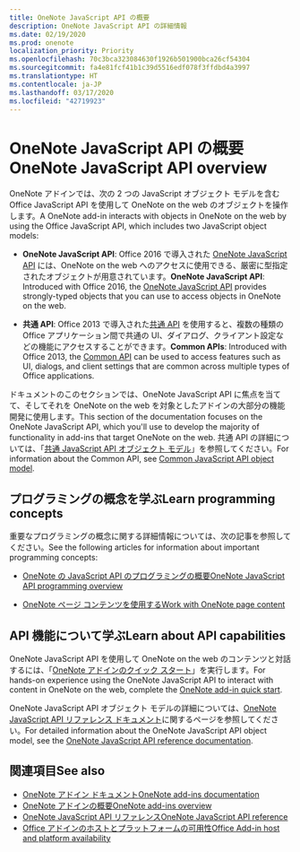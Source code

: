 ```yaml
---
title: OneNote JavaScript API の概要
description: OneNote JavaScript API の詳細情報
ms.date: 02/19/2020
ms.prod: onenote
localization_priority: Priority
ms.openlocfilehash: 70c3bca323084630f1926b501900bca26cf54304
ms.sourcegitcommit: fa4e81fcf41b1c39d5516edf078f3ffdbd4a3997
ms.translationtype: HT
ms.contentlocale: ja-JP
ms.lasthandoff: 03/17/2020
ms.locfileid: "42719923"
---
```

# <a name="onenote-javascript-api-overview"></a><span data-ttu-id="c0a14-103">OneNote JavaScript API の概要</span><span class="sxs-lookup"><span data-stu-id="c0a14-103">OneNote JavaScript API overview</span></span>

<span data-ttu-id="c0a14-104">OneNote アドインでは、次の 2 つの JavaScript オブジェクト モデルを含む Office JavaScript API を使用して OneNote on the web のオブジェクトを操作します。</span><span class="sxs-lookup"><span data-stu-id="c0a14-104">A OneNote add-in interacts with objects in OneNote on the web by using the Office JavaScript API, which includes two JavaScript object models:</span></span>

* <span data-ttu-id="c0a14-105">**OneNote JavaScript API**: Office 2016 で導入された [OneNote JavaScript API](/javascript/api/onenote) には、OneNote on the web へのアクセスに使用できる、厳密に型指定されたオブジェクトが用意されています。</span><span class="sxs-lookup"><span data-stu-id="c0a14-105">**OneNote JavaScript API**: Introduced with Office 2016, the [OneNote JavaScript API](/javascript/api/onenote) provides strongly-typed objects that you can use to access objects in OneNote on the web.</span></span> 

* <span data-ttu-id="c0a14-106">**共通 API**: Office 2013 で導入された[共通 API](/javascript/api/office) を使用すると、複数の種類の Office アプリケーション間で共通の UI、ダイアログ、クライアント設定などの機能にアクセスすることができます。</span><span class="sxs-lookup"><span data-stu-id="c0a14-106">**Common APIs**: Introduced with Office 2013, the [Common API](/javascript/api/office) can be used to access features such as UI, dialogs, and client settings that are common across multiple types of Office applications.</span></span>

<span data-ttu-id="c0a14-107">ドキュメントのこのセクションでは、OneNote JavaScript API に焦点を当てて、そしてそれを OneNote on the web を対象としたアドインの大部分の機能開発に使用します。</span><span class="sxs-lookup"><span data-stu-id="c0a14-107">This section of the documentation focuses on the OneNote JavaScript API, which you'll use to develop the majority of functionality in add-ins that target OneNote on the web.</span></span> <span data-ttu-id="c0a14-108">共通 API の詳細については、「[共通 JavaScript API オブジェクト モデル](../../develop/office-javascript-api-object-model.md)」を参照してください。</span><span class="sxs-lookup"><span data-stu-id="c0a14-108">For information about the Common API, see [Common JavaScript API object model](../../develop/office-javascript-api-object-model.md).</span></span> 

## <a name="learn-programming-concepts"></a><span data-ttu-id="c0a14-109">プログラミングの概念を学ぶ</span><span class="sxs-lookup"><span data-stu-id="c0a14-109">Learn programming concepts</span></span>

<span data-ttu-id="c0a14-110">重要なプログラミングの概念に関する詳細情報については、次の記事を参照してください。</span><span class="sxs-lookup"><span data-stu-id="c0a14-110">See the following articles for information about important programming concepts:</span></span>

- [<span data-ttu-id="c0a14-111">OneNote の JavaScript API のプログラミングの概要</span><span class="sxs-lookup"><span data-stu-id="c0a14-111">OneNote JavaScript API programming overview</span></span>](../../onenote/onenote-add-ins-programming-overview.md)

- [<span data-ttu-id="c0a14-112">OneNote ページ コンテンツを使用する</span><span class="sxs-lookup"><span data-stu-id="c0a14-112">Work with OneNote page content</span></span>](../../onenote/onenote-add-ins-page-content.md)

## <a name="learn-about-api-capabilities"></a><span data-ttu-id="c0a14-113">API 機能について学ぶ</span><span class="sxs-lookup"><span data-stu-id="c0a14-113">Learn about API capabilities</span></span>

<span data-ttu-id="c0a14-114">OneNote JavaScript API を使用して OneNote on the web のコンテンツと対話するには、「[OneNote アドインのクイック スタート](../../quickstarts/onenote-quickstart.md)」を実行します。</span><span class="sxs-lookup"><span data-stu-id="c0a14-114">For hands-on experience using the OneNote JavaScript API to interact with content in OneNote on the web, complete the [OneNote add-in quick start](../../quickstarts/onenote-quickstart.md).</span></span> 

<span data-ttu-id="c0a14-115">OneNote JavaScript API オブジェクト モデルの詳細については、[OneNote JavaScript API リファレンス ドキュメント](/javascript/api/onenote)に関するページを参照してください。</span><span class="sxs-lookup"><span data-stu-id="c0a14-115">For detailed information about the OneNote JavaScript API object model, see the [OneNote JavaScript API reference documentation](/javascript/api/onenote).</span></span>

## <a name="see-also"></a><span data-ttu-id="c0a14-116">関連項目</span><span class="sxs-lookup"><span data-stu-id="c0a14-116">See also</span></span>

- [<span data-ttu-id="c0a14-117">OneNote アドイン ドキュメント</span><span class="sxs-lookup"><span data-stu-id="c0a14-117">OneNote add-ins documentation</span></span>](../../onenote/index.md)
- [<span data-ttu-id="c0a14-118">OneNote アドインの概要</span><span class="sxs-lookup"><span data-stu-id="c0a14-118">OneNote add-ins overview</span></span>](../../onenote/onenote-add-ins-programming-overview.md)
- [<span data-ttu-id="c0a14-119">OneNote JavaScript API リファレンス</span><span class="sxs-lookup"><span data-stu-id="c0a14-119">OneNote JavaScript API reference</span></span>](/javascript/api/onenote)
- [<span data-ttu-id="c0a14-120">Office アドインのホストとプラットフォームの可用性</span><span class="sxs-lookup"><span data-stu-id="c0a14-120">Office Add-in host and platform availability</span></span>](../../overview/office-add-in-availability.md)

